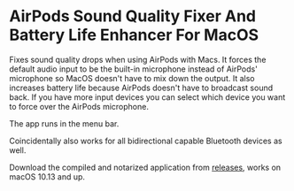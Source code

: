 # AirPods Sound Quality Fixer And Battery Life Enhancer For MacOS

Fixes sound quality drops when using AirPods with Macs. 
It forces the default audio input to be the built-in microphone instead of AirPods' microphone so MacOS doesn't have to mix down the output. 
It also increases battery life because AirPods doesn't have to broadcast sound back.
If you have more input devices you can select which device you want to force over the AirPods microphone.

The app runs in the menu bar.

Coincidentally also works for all bidirectional capable Bluetooth devices as well.

Download the compiled and notarized application from [releases](https://github.com/kode54/airpodssoundqualityfixer/releases/tag/1.0), works on macOS 10.13 and up.
